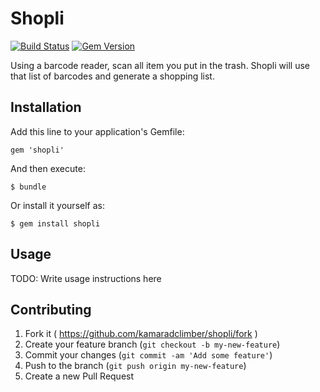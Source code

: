 # Shopli

[![Build Status](https://travis-ci.org/kamaradclimber/shopli.png?branch=master)](https://travis-ci.org/kamaradclimber/shopli)
[![Gem Version](https://badge.fury.io/rb/shopli.png)](http://badge.fury.io/rb/shopli)

Using a barcode reader, scan all item you put in the trash.
Shopli will use that list of barcodes and generate a shopping list.

## Installation

Add this line to your application's Gemfile:

    gem 'shopli'

And then execute:

    $ bundle

Or install it yourself as:

    $ gem install shopli

## Usage

TODO: Write usage instructions here

## Contributing

1. Fork it ( https://github.com/kamaradclimber/shopli/fork )
2. Create your feature branch (`git checkout -b my-new-feature`)
3. Commit your changes (`git commit -am 'Add some feature'`)
4. Push to the branch (`git push origin my-new-feature`)
5. Create a new Pull Request
